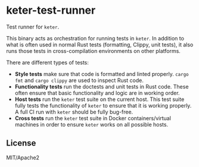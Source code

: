 # keter-test-runner

Test runner for `keter`.

This binary acts as orchestration for running tests in `keter`. In addition to
what is often used in normal Rust tests (formatting, Clippy, unit tests), it also
runs those tests in cross-compilation environments on other platforms.

There are different types of tests:

- **Style tests** make sure that code is formatted and linted properly.
  `cargo fmt` and `cargo clippy` are used to inspect Rust code.
- **Functionality tests** run the doctests and unit tests in Rust code. These
  often ensure that basic functionality and logic are in working order.
- **Host tests** run the `keter` test suite on the current host. This test suite
  fully tests the functionality of `keter` to ensure that it is working properly.
  A full CI run with `keter` should be fully bug-free.
- **Cross tests** run the `keter` test suite in Docker containers/virtual
  machines in order to ensure `keter` works on all possible hosts.

## License

MIT/Apache2
